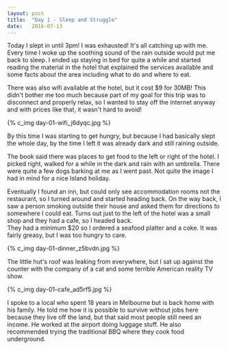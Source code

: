 ```yaml
---
layout: post
title:  "Day 1 - Sleep and Struggle"
date:   2016-07-13
---
```


Today I slept in until 3pm! I was exhausted! It's all catching up with me.
Every time I woke up the soothing sound of the rain outside would put me back to
sleep. I ended up staying in bed for quite a while and started reading the
material in the hotel that explained the services available and some facts about
the area including what to do and where to eat.  

There was also wifi available at the hotel, but it cost $9 for 30MB! This didn't
bother me too much because part of my goal for this trip was to disconnect and
properly relax, so I wanted to stay off the internet anyway and with prices like
that, it wasn't hard to avoid!

{% c_img day-01-wifi_j6dyqc.jpg %}

By this time I was starting to get hungry, but because I had basically slept the
whole day, by the time I left it was already dark and still raining outside.

The book said there was places to get food to the left or right of the hotel.
I picked right, walked for a while in the dark and rain with an umbrella. There
were quite a few dogs barking at me as I went past. Not quite the image I had in
mind for a nice Island holiday.

Eventually I found an inn, but could only see accommodation rooms not the
restaurant, so I turned around and started heading back. On the way back, I saw
a person smoking outside their house and asked them for directions to somewhere
I could eat. Turns out just to the left of the hotel was a small shop and they
had a cafe, so I headed back.  
They had a minimum $20 so I ordered a seafood platter and a coke.
It was fairly greasy, but I was too hungry to care.  

{% c_img day-01-dinner_z5bvdn.jpg %}

The little hut's roof was leaking from everywhere, but I sat up against the
counter with the company of a cat and some terrible American reality TV show.  

{% c_img day-01-cafe_ad5rf5.jpg %}

I spoke to a local who spent 18 years in Melbourne but is back home with his
family. He told me how it is possible to survive without jobs here because they
live off the land, but that said most people still need an income. He worked at
the airport doing luggage stuff. He also recommended trying the traditional BBQ
where they cook food underground.
